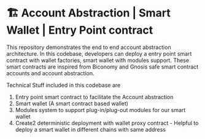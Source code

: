 # 🏗 Account Abstraction | Smart Wallet | Entry Point contract 

This repository demonstrates the end to end account abstraction architecture. In this codebase, developers can deploy a entry point smart contract with wallet factories, smart wallet with modules support. These smart contracts are inspired from Biconomy and Gnosis safe smart contract accounts and account abstraction. 

Technical Stuff included in this codebase are
1. Entry point smart contract to facilitate the Account abstraction
2. Smart wallet (A smart contract based wallet)
3. Modules system to support plug-in/plug-out modules for our smart wallet
4. Create2 deterministic deployment with wallet proxy contract - Helpful to deploy a smart wallet in different chains with same address
